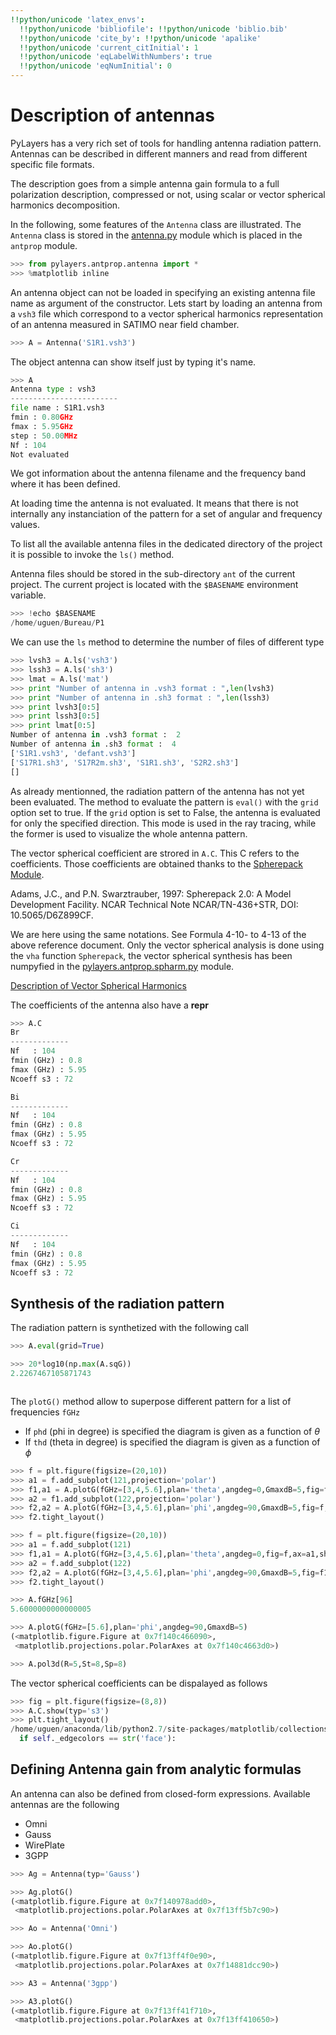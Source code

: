 ```yaml
---
!!python/unicode 'latex_envs':
  !!python/unicode 'bibliofile': !!python/unicode 'biblio.bib'
  !!python/unicode 'cite_by': !!python/unicode 'apalike'
  !!python/unicode 'current_citInitial': 1
  !!python/unicode 'eqLabelWithNumbers': true
  !!python/unicode 'eqNumInitial': 0
---
```


# Description of antennas

PyLayers has a very rich set of tools for handling antenna radiation pattern. Antennas can be described in different manners and read from different specific file formats.

The description goes from a simple antenna gain formula to a full polarization description, compressed or not, using scalar or vector spherical harmonics decomposition.

In the following, some features of the `Antenna` class are illustrated.
The  `Antenna` class is stored in the [antenna.py](http://pylayers.github.io/pylayers/modules/pylayers.antprop.antenna.html) module which is placed in the `antprop` module.

```python
>>> from pylayers.antprop.antenna import *
>>> %matplotlib inline
```

An antenna object can not be loaded in specifying an existing antenna file name as argument of the constructor. Lets start by loading an antenna from a `vsh3` file which correspond to a vector spherical harmonics representation of an antenna measured in SATIMO near field chamber.

```python
>>> A = Antenna('S1R1.vsh3')
```

The object antenna can show itself just by typing it's name.

```python
>>> A
Antenna type : vsh3
------------------------
file name : S1R1.vsh3
fmin : 0.80GHz
fmax : 5.95GHz
step : 50.00MHz
Nf : 104
Not evaluated
```

We got information about the antenna filename and the frequency band where it has been defined.

At loading time the antenna is not evaluated. It means that there is not internally any instanciation of the pattern for a set of angular and frequency values.

To list all the available antenna files in the dedicated directory of the project it is possible to invoke the `ls()` method.

Antenna files should be stored in the sub-directory `ant` of the current project.
The current project is located with the `$BASENAME` environment variable.

```python
>>> !echo $BASENAME
/home/uguen/Bureau/P1
```

We can use the `ls` method to determine the number of files of different type

```python
>>> lvsh3 = A.ls('vsh3')
>>> lssh3 = A.ls('sh3')
>>> lmat = A.ls('mat')
>>> print "Number of antenna in .vsh3 format : ",len(lvsh3)
>>> print "Number of antenna in .sh3 format : ",len(lssh3)
>>> print lvsh3[0:5]
>>> print lssh3[0:5]
>>> print lmat[0:5]
Number of antenna in .vsh3 format :  2
Number of antenna in .sh3 format :  4
['S1R1.vsh3', 'defant.vsh3']
['S17R1.sh3', 'S17R2m.sh3', 'S1R1.sh3', 'S2R2.sh3']
[]
```

As already mentionned, the radiation pattern of the antenna has not yet been evaluated. The method to evaluate the pattern is `eval()` with the `grid` option set to true. If the `grid` option is set to False, the antenna is evaluated for only the specified direction. This mode is used in the ray tracing, while the former is used to visualize the whole antenna pattern.

The vector spherical coefficient are strored in `A.C`. This C refers to the coefficients.
Those coefficients are obtained thanks to the [Spherepack Module](http://nldr.library.ucar.edu/repository/assets/technotes/TECH-NOTE-000-000-000-380.pdf).

Adams, J.C., and P.N. Swarztrauber, 1997: Spherepack 2.0: A Model Development Facility. NCAR Technical Note NCAR/TN-436+STR, DOI: 10.5065/D6Z899CF.

We are here using the same notations.
See Formula 4-10- to 4-13 of the above reference document.
Only the vector spherical analysis is done using the `vha` function `Spherepack`, the vector spherical synthesis has been numpyfied in the
[pylayers.antprop.spharm.py](http://pylayers.github.io/pylayers/modules/pylayers.antprop.spharm.html) module.

[Description of Vector Spherical Harmonics](./AntennaVSH.html)

The coefficients of the antenna also have a __repr__

```python
>>> A.C
Br
-------------
Nf   : 104
fmin (GHz) : 0.8
fmax (GHz) : 5.95
Ncoeff s3 : 72

Bi
-------------
Nf   : 104
fmin (GHz) : 0.8
fmax (GHz) : 5.95
Ncoeff s3 : 72

Cr
-------------
Nf   : 104
fmin (GHz) : 0.8
fmax (GHz) : 5.95
Ncoeff s3 : 72

Ci
-------------
Nf   : 104
fmin (GHz) : 0.8
fmax (GHz) : 5.95
Ncoeff s3 : 72
```

## Synthesis of the radiation pattern

The radiation pattern is synthetized with the following call

```python
>>> A.eval(grid=True)
```

```python
>>> 20*log10(np.max(A.sqG))
2.2267467105871743
```

```python

```

The `plotG()` method allow to superpose different pattern for a list of frequencies `fGHz`
+ If `phd` (phi in degree) is specified the diagram is given as a function of $\theta$
+ If `thd` (theta in degree) is specified the diagram is given as a function of $\phi$

```python
>>> f = plt.figure(figsize=(20,10))
>>> a1 = f.add_subplot(121,projection='polar')
>>> f1,a1 = A.plotG(fGHz=[3,4,5.6],plan='theta',angdeg=0,GmaxdB=5,fig=f,ax=a1,show=False)
>>> a2 = f1.add_subplot(122,projection='polar')
>>> f2,a2 = A.plotG(fGHz=[3,4,5.6],plan='phi',angdeg=90,GmaxdB=5,fig=f,ax=a2)
>>> f2.tight_layout()
```

```python
>>> f = plt.figure(figsize=(20,10))
>>> a1 = f.add_subplot(121)
>>> f1,a1 = A.plotG(fGHz=[3,4,5.6],plan='theta',angdeg=0,fig=f,ax=a1,show=False,polar=False)
>>> a2 = f.add_subplot(122)
>>> f2,a2 = A.plotG(fGHz=[3,4,5.6],plan='phi',angdeg=90,GmaxdB=5,fig=f1,ax=a2,polar=False)
>>> f2.tight_layout()
```

```python
>>> A.fGHz[96]
5.6000000000000005
```

```python
>>> A.plotG(fGHz=[5.6],plan='phi',angdeg=90,GmaxdB=5)
(<matplotlib.figure.Figure at 0x7f140c466090>,
 <matplotlib.projections.polar.PolarAxes at 0x7f140c4663d0>)
```

```python
>>> A.pol3d(R=5,St=8,Sp=8)
```

The vector spherical coefficients can be dispalayed as follows

```python
>>> fig = plt.figure(figsize=(8,8))
>>> A.C.show(typ='s3')
>>> plt.tight_layout()
/home/uguen/anaconda/lib/python2.7/site-packages/matplotlib/collections.py:590: FutureWarning: elementwise comparison failed; returning scalar instead, but in the future will perform elementwise comparison
  if self._edgecolors == str('face'):
```

## Defining Antenna gain from analytic formulas

An antenna can also be defined from closed-form expressions. Available antennas are the following
+ Omni
+ Gauss
+ WirePlate
+ 3GPP

```python
>>> Ag = Antenna(typ='Gauss')
```

```python
>>> Ag.plotG()
(<matplotlib.figure.Figure at 0x7f140978add0>,
 <matplotlib.projections.polar.PolarAxes at 0x7f13ff5b7c90>)
```

```python
>>> Ao = Antenna('Omni')
```

```python
>>> Ao.plotG()
(<matplotlib.figure.Figure at 0x7f13ff4f0e90>,
 <matplotlib.projections.polar.PolarAxes at 0x7f14881dcc90>)
```

```python
>>> A3 = Antenna('3gpp')
```

```python
>>> A3.plotG()
(<matplotlib.figure.Figure at 0x7f13ff41f710>,
 <matplotlib.projections.polar.PolarAxes at 0x7f13ff410650>)
```
